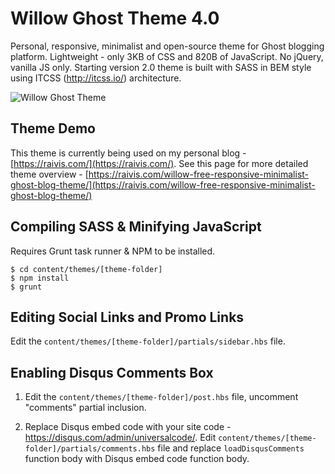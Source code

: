# Willow Ghost Theme 4.0

Personal, responsive, minimalist and open-source theme for Ghost blogging platform. Lightweight - only 3KB of CSS and 820B of JavaScript. No jQuery, vanilla JS only. Starting version 2.0 theme is built with SASS in BEM style using ITCSS (http://itcss.io/) architecture.

![Willow Ghost Theme](http://i.imgur.com/a8WfkoS.png)

## Theme Demo

This theme is currently being used on my personal blog - [https://raivis.com/](https://raivis.com/). See this page for more detailed theme overview - [https://raivis.com/willow-free-responsive-minimalist-ghost-blog-theme/](https://raivis.com/willow-free-responsive-minimalist-ghost-blog-theme/)

## Compiling SASS & Minifying JavaScript

Requires Grunt task runner & NPM to be installed.

    $ cd content/themes/[theme-folder]
    $ npm install
    $ grunt

## Editing Social Links and Promo Links

Edit the `content/themes/[theme-folder]/partials/sidebar.hbs` file.

## Enabling Disqus Comments Box

1. Edit the `content/themes/[theme-folder]/post.hbs` file, uncomment "comments" partial
inclusion.

2. Replace Disqus embed code with your site code - https://disqus.com/admin/universalcode/. Edit `content/themes/[theme-folder]/partials/comments.hbs` file and replace `loadDisqusComments` function body with Disqus embed code function body.
